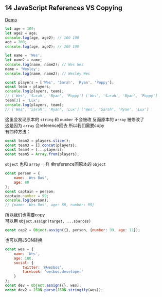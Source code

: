 ## 14 JavaScript References VS Copying

[Demo](https://joannewsj.github.io/JavaScript30/14%20-%20JavaScript%20References%20VS%20Copying/)

```Javascript
let age = 100;
let age2 = age;
console.log(age, age2); // 100 100
age = 200;
console.log(age, age2); // 200 100
```

```Javascript
let name = 'Wes';
let name2 = name;
console.log(name, name2); // Wes Wes
name = 'Wesley';
console.log(name, name2); // Wesley Wes
```

```Javascript
const players = ['Wes', 'Sarah', 'Ryan', 'Poppy'];
const team = players;
console.log(players, team);
// ['Wes', 'Sarah', 'Ryan', 'Poppy'] ['Wes', 'Sarah', 'Ryan', 'Poppy']
team[3] = 'Lux';
console.log(players, team);
// ['Wes', 'Sarah', 'Ryan', 'Lux'] ['Wes', 'Sarah', 'Ryan', 'Lux']
```
这里会发现原本的 `string` 和 `number` 不会被改 反而原本的 `array` 被修改了  
这是因为 `array` 会reference回去 所以我们需要copy  
有四种方法：  

```Javascript
const team2 = players.slice();
const team3 = [].concat(players);
const team4 = [...players];
const team5 = Array.from(players);
```

`object` 也和 `array` 一样 会reference回原本的 `object`  
```Javascript
const person = {
    name: 'Wes Bos',
    age: 80
};
const captain = person;
captain.number = 99;
console.log(person);
// {name: 'Wes Bos', age: 80, number: 99}
```
所以我们也需要copy  
可以用 `Object.assign(target, ...sources)`
```Javascript
const cap2 = Object.assign({}, person, {number: 99, age: 12});
```
也可以用JSON转换  
```Javascript
const wes = {
    name: 'Wes',
    age: 100,
    social: {
        twitter: '@wesbos',
        facebook: 'wesbos.developer'
    }
};
const dev = Object.assign({}, wes);
const dev2 = JSON.parse(JSON.stringify(wes));
```
